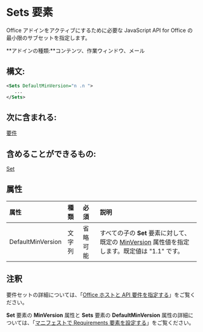 
# Sets 要素
Office アドインをアクティブにするために必要な JavaScript API for Office の最小限のサブセットを指定します。

 **アドインの種類:**コンテンツ、作業ウィンドウ、メール


## 構文:


```XML
<Sets DefaultMinVersion="n .n ">
   ...
</Sets>
```


## 次に含まれる:

[要件](../../reference/manifest/requirements.md)


## 含めることができるもの:

[Set](../../reference/manifest/set.md)


## 属性



|**属性**|**種類**|**必須**|**説明**|
|:-----|:-----|:-----|:-----|
|DefaultMinVersion|文字列|省略可能|すべての子の **Set** 要素に対して、既定の [MinVersion](../../reference/manifest/set.md) 属性値を指定します。既定値は "1.1" です。|

## 注釈

要件セットの詳細については、「[Office ホストと API 要件を指定する](../../docs/overview/specify-office-hosts-and-api-requirements.md)」をご覧ください。

**Set** 要素の **MinVersion** 属性と **Sets** 要素の **DefaultMinVersion** 属性の詳細については、「[マニフェストで Requirements 要素を設定する](../../docs/overview/specify-office-hosts-and-api-requirements.md#set-the-requirements-element-in-the-manifest)」をご覧ください。

